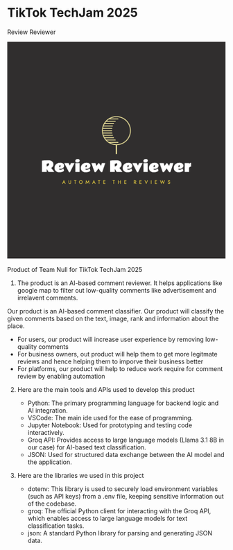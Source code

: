 # TikTok TechJam 2025
Review Reviewer

![Project Logo](logo.png)

Product of Team Null for TikTok TechJam 2025

1. The product is an AI-based comment reviewer. It helps applications like google map to filter out low-quality comments like advertisement and irrelavent comments.

Our product is an AI-based comment classifier. Our product will classify the given comments based on the text, image, rank and information about the place.
   - For users, our product will increase user experience by removing low-quality comments
   - For business owners, out product will help them to get more legitmate reviews and hence helping them to imporve their business better
   - For platforms, our product will help to reduce work require for comment review by enabling automation

2. Here are the main tools and APIs used to develop this product
   -  Python: The primary programming language for backend logic and AI integration.
   -  VSCode: The main ide used for the ease of programming.
   -  Jupyter Notebook: Used for prototyping and testing code interactively.
   -  Groq API: Provides access to large language models (Llama 3.1 8B in our case) for AI-based text classification.
   -  JSON: Used for structured data exchange between the AI model and the application.

3. Here are the libraries we used in this project
   - dotenv: This library is used to securely load environment variables (such as API keys) from a .env file, keeping sensitive information out of the codebase.
   - groq: The official Python client for interacting with the Groq API, which enables access to large language models for text classification tasks.
   - json: A standard Python library for parsing and generating JSON data.

